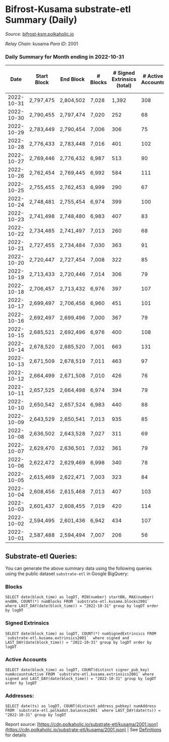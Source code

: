 # Bifrost-Kusama substrate-etl Summary (Daily)

_Source_: [bifrost-ksm.polkaholic.io](https://bifrost-ksm.polkaholic.io)

*Relay Chain*: kusama
*Para ID*: 2001



### Daily Summary for Month ending in 2022-10-31


| Date | Start Block | End Block | # Blocks | # Signed Extrinsics (total) | # Active Accounts | # Passive | # New | # Addresses with Balances | # Events | # Transfers | # XCM Transfers In | # XCM Transfers Out |
| ---- | ----------- | --------- | -------- | --------------------------- | ----------------- | --------- | ----- | ------------------------- | -------- | ----------- | ------------------ | ------------------- |
| 2022-10-31 | 2,797,475 | 2,804,502 | 7,028  | 1,392 | 308 |  |  | 100,561 | 53,231 | 14,892 ($510,432.18) | 107 ($141,042.43) | 48 ($27,402.00) |
| 2022-10-30 | 2,790,455 | 2,797,474 | 7,020  | 252 | 68 |  |  | 100,553 | 45,972 | 14,893 ($17,564.40) | 13 ($1,648.98) | 16 ($1,893.29) |
| 2022-10-29 | 2,783,449 | 2,790,454 | 7,006  | 306 | 75 |  |  |  | 46,240 | 14,880 ($52,192.30) | 11 ($1,264.53) | 23 ($18,274.31) |
| 2022-10-28 | 2,776,433 | 2,783,448 | 7,016  | 401 | 102 |  |  | 100,545 | 44,801 | 13,808 ($594,252.49) | 27 ($232,300.71) | 18 ($2,218.36) |
| 2022-10-27 | 2,769,446 | 2,776,432 | 6,987  | 513 | 90 |  |  |  | 48,143 | 15,065 ($120,165.69) | 29 ($6,173.58) | 28 ($14,430.27) |
| 2022-10-26 | 2,762,454 | 2,769,445 | 6,992  | 584 | 111 |  |  |  | 48,731 | 15,265 ($195,471.21) | 46 ($11,779.61) | 45 ($11,526.24) |
| 2022-10-25 | 2,755,455 | 2,762,453 | 6,999  | 290 | 67 |  |  |  | 43,825 | 13,704 ($104,787.98) | 16 ($853.24) | 24 ($45,634.00) |
| 2022-10-24 | 2,748,481 | 2,755,454 | 6,974  | 399 | 100 |  |  | 100,528 | 47,117 | 15,010 ($39,880.37) | 26 ($5,644.94) | 31 ($5,152.50) |
| 2022-10-23 | 2,741,498 | 2,748,480 | 6,983  | 407 | 83 |  |  | 100,524 | 46,968 | 14,982 ($104,833.26) | 23 ($5,702.90) | 22 ($10,841.21) |
| 2022-10-22 | 2,734,485 | 2,741,497 | 7,013  | 260 | 68 |  |  |  | 43,350 | 13,599 ($21,685.61) | 9 ($3,327.24) | 11 ($4,820.33) |
| 2022-10-21 | 2,727,455 | 2,734,484 | 7,030  | 363 | 91 |  |  |  | 46,856 | 14,907 ($29,167.21) | 35 ($9,361.70) | 32 ($8,883.37) |
| 2022-10-20 | 2,720,447 | 2,727,454 | 7,008  | 322 | 85 |  |  |  | 46,303 | 14,856 ($28,255.83) | 19 ($2,268.43) | 31 ($6,726.34) |
| 2022-10-19 | 2,713,433 | 2,720,446 | 7,014  | 306 | 79 |  |  |  | 43,633 | 13,590 ($42,813.74) | 15 ($2,179.84) | 24 ($16,424.68) |
| 2022-10-18 | 2,706,457 | 2,713,432 | 6,976  | 397 | 107 |  |  |  | 46,792 | 14,875 ($47,181.02) | 16 ($5,278.79) | 24 ($7,902.79) |
| 2022-10-17 | 2,699,497 | 2,706,456 | 6,960  | 451 | 101 |  |  | 100,490 | 47,222 | 14,977 ($115,360.17) | 20 ($5,377.40) | 31 ($24,412.75) |
| 2022-10-16 | 2,692,497 | 2,699,496 | 7,000  | 367 | 79 |  |  | 100,488 | 43,995 | 13,531 ($74,391.61) | 27 ($11,706.02) | 25 ($16,595.31) |
| 2022-10-15 | 2,685,521 | 2,692,496 | 6,976  | 400 | 108 |  |  | 100,483 | 46,743 | 14,815 ($94,721.73) | 51 ($8,007.03) | 49 ($14,149.47) |
| 2022-10-14 | 2,678,520 | 2,685,520 | 7,001  | 663 | 131 |  |  | 100,479 | 48,822 | 15,064 ($869,254.16) | 62 ($27,558.15) | 50 ($25,056.48) |
| 2022-10-13 | 2,671,509 | 2,678,519 | 7,011  | 463 | 97 |  |  |  | 44,940 | 13,610 ($107,846.24) | 48 ($15,151.15) | 60 ($28,415.95) |
| 2022-10-12 | 2,664,499 | 2,671,508 | 7,010  | 426 | 76 |  |  | 100,467 | 46,800 | 14,621 ($23,110.41) | 18 ($14,016.87) | 26 ($8,433.42) |
| 2022-10-11 | 2,657,525 | 2,664,498 | 6,974  | 394 | 79 |  |  | 100,466 | 46,497 | 14,584 ($68,847.77) | 27 ($3,977.33) | 31 ($11,387.61) |
| 2022-10-10 | 2,650,542 | 2,657,524 | 6,983  | 440 | 88 |  |  | 100,463 | 44,358 | 13,395 ($40,140.24) | 10 ($784.60) | 21 ($13,199.13) |
| 2022-10-09 | 2,643,529 | 2,650,541 | 7,013  | 935 | 85 |  |  | 100,457 | 48,844 | 14,501 ($37,619.26) | 12 ($1,116.39) | 17 ($2,773.01) |
| 2022-10-08 | 2,636,502 | 2,643,528 | 7,027  | 311 | 69 |  |  | 100,453 | 45,629 | 14,496 ($29,452.19) | 26 ($7,245.92) | 30 ($6,227.96) |
| 2022-10-07 | 2,629,470 | 2,636,501 | 7,032  | 361 | 79 |  |  | 100,447 | 43,536 | 13,314 ($81,655.51) | 17 ($5,088.98) | 19 ($16,610.27) |
| 2022-10-06 | 2,622,472 | 2,629,469 | 6,998  | 340 | 78 |  |  | 100,441 | 45,741 | 14,445 ($44,649.22) | 26 ($5,348.42) | 18 ($1,913.97) |
| 2022-10-05 | 2,615,469 | 2,622,471 | 7,003  | 323 | 84 |  |  | 100,432 | 45,578 | 14,440 ($33,237.83) | 21 ($3,080.84) | 28 ($4,183.23) |
| 2022-10-04 | 2,608,456 | 2,615,468 | 7,013  | 407 | 103 |  |  | 100,425 | 43,875 | 13,377 ($45,585.13) | 30 ($6,290.34) | 39 ($23,022.39) |
| 2022-10-03 | 2,601,437 | 2,608,455 | 7,019  | 420 | 114 |  |  |  | 46,213 | 14,544 ($72,219.87) | 21 ($14,612.64) | 27 ($4,262.99) |
| 2022-10-02 | 2,594,495 | 2,601,436 | 6,942  | 434 | 107 |  |  |  | 45,853 | 14,381 ($179,654.47) | 22 ($7,088.65) | 29 ($8,641.88) |
| 2022-10-01 | 2,587,488 | 2,594,494 | 7,007  | 206 | 56 |  |  |  | 42,225 | 13,209 ($40,283.44) | 7 ($487.32) | 12 ($811.76) |

## Substrate-etl Queries:
You can generate the above summary data using the following queries using the public dataset `substrate-etl` in Google BigQuery:


### Blocks
```
SELECT date(block_time) as logDT, MIN(number) startBN, MAX(number) endBN, COUNT(*) numBlocks FROM `substrate-etl.kusama.blocks2001`  where LAST_DAY(date(block_time)) = "2022-10-31" group by logDT order by logDT
```


### Signed Extrinsics
```
SELECT date(block_time) as logDT, COUNT(*) numSignedExtrinsics FROM `substrate-etl.kusama.extrinsics2001`  where signed and LAST_DAY(date(block_time)) = "2022-10-31" group by logDT order by logDT
```


### Active Accounts
```
SELECT date(block_time) as logDT, COUNT(distinct signer_pub_key) numAccountsActive FROM `substrate-etl.kusama.extrinsics2001` where signed and LAST_DAY(date(block_time)) = "2022-10-31" group by logDT order by logDT
```


### Addresses:
```
SELECT date(ts) as logDT, COUNT(distinct address_pubkey) numAddress FROM `substrate-etl.polkadot.balances2001` where LAST_DAY(date(ts)) = "2022-10-31" group by logDT
```



Report source: [https://cdn.polkaholic.io/substrate-etl/kusama/2001.json](https://cdn.polkaholic.io/substrate-etl/kusama/2001.json) | See [Definitions](/DEFINITIONS.md) for details
